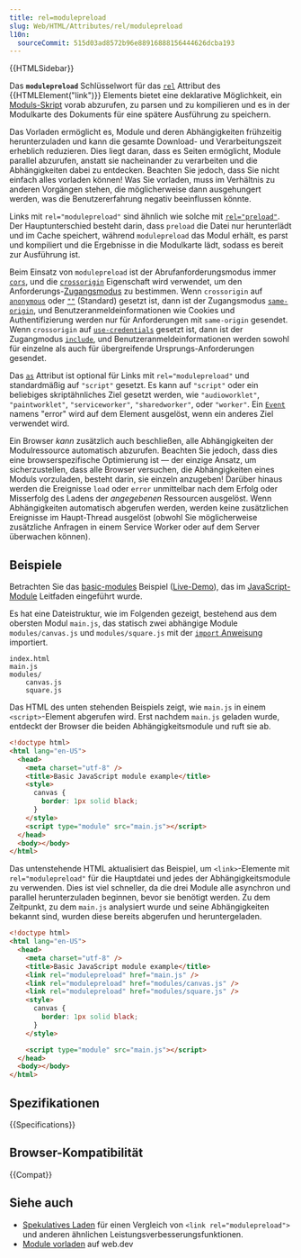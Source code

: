 ```yaml
---
title: rel=modulepreload
slug: Web/HTML/Attributes/rel/modulepreload
l10n:
  sourceCommit: 515d03ad8572b96e88916888156444626dcba193
---
```


{{HTMLSidebar}}

Das **`modulepreload`** Schlüsselwort für das [`rel`](/de/docs/Web/HTML/Attributes/rel) Attribut des {{HTMLElement("link")}} Elements bietet eine deklarative Möglichkeit, ein [Moduls-Skript](/de/docs/Web/JavaScript/Guide/Modules) vorab abzurufen, zu parsen und zu kompilieren und es in der Modulkarte des Dokuments für eine spätere Ausführung zu speichern.

Das Vorladen ermöglicht es, Module und deren Abhängigkeiten frühzeitig herunterzuladen und kann die gesamte Download- und Verarbeitungszeit erheblich reduzieren. Dies liegt daran, dass es Seiten ermöglicht, Module parallel abzurufen, anstatt sie nacheinander zu verarbeiten und die Abhängigkeiten dabei zu entdecken. Beachten Sie jedoch, dass Sie nicht einfach alles vorladen können! Was Sie vorladen, muss im Verhältnis zu anderen Vorgängen stehen, die möglicherweise dann ausgehungert werden, was die Benutzererfahrung negativ beeinflussen könnte.

Links mit `rel="modulepreload"` sind ähnlich wie solche mit [`rel="preload"`](/de/docs/Web/HTML/Attributes/rel/preload). Der Hauptunterschied besteht darin, dass `preload` die Datei nur herunterlädt und im Cache speichert, während `modulepreload` das Modul erhält, es parst und kompiliert und die Ergebnisse in die Modulkarte lädt, sodass es bereit zur Ausführung ist.

Beim Einsatz von `modulepreload` ist der Abrufanforderungsmodus immer [`cors`](/de/docs/Web/API/Request/mode#cors), und die [`crossorigin`](/de/docs/Web/HTML/Attributes/crossorigin) Eigenschaft wird verwendet, um den Anforderungs-[Zugangsmodus](/de/docs/Web/API/Request/credentials) zu bestimmen. Wenn `crossorigin` auf [`anonymous`](/de/docs/Web/HTML/Attributes/crossorigin#anonymous) oder [`""`](/de/docs/Web/HTML/Attributes/crossorigin#sect) (Standard) gesetzt ist, dann ist der Zugangsmodus [`same-origin`](/de/docs/Web/API/Request/credentials#same-origin), und Benutzeranmeldeinformationen wie Cookies und Authentifizierung werden nur für Anforderungen mit `same-origin` gesendet. Wenn `crossorigin` auf [`use-credentials`](/de/docs/Web/HTML/Attributes/crossorigin#use-credentials) gesetzt ist, dann ist der Zugangmodus [`include`](/de/docs/Web/API/Request/credentials#include), und Benutzeranmeldeinformationen werden sowohl für einzelne als auch für übergreifende Ursprungs-Anforderungen gesendet.

Das [`as`](/de/docs/Web/HTML/Element/link#as) Attribut ist optional für Links mit `rel="modulepreload"` und standardmäßig auf `"script"` gesetzt. Es kann auf `"script"` oder ein beliebiges skriptähnliches Ziel gesetzt werden, wie `"audioworklet"`, `"paintworklet"`, `"serviceworker"`, `"sharedworker"`, oder `"worker"`. Ein [`Event`](/de/docs/Web/API/Event/Event) namens "error" wird auf dem Element ausgelöst, wenn ein anderes Ziel verwendet wird.

Ein Browser _kann_ zusätzlich auch beschließen, alle Abhängigkeiten der Modulressource automatisch abzurufen. Beachten Sie jedoch, dass dies eine browserspezifische Optimierung ist — der einzige Ansatz, um sicherzustellen, dass alle Browser versuchen, die Abhängigkeiten eines Moduls vorzuladen, besteht darin, sie einzeln anzugeben! Darüber hinaus werden die Ereignisse `load` oder `error` unmittelbar nach dem Erfolg oder Misserfolg des Ladens der _angegebenen_ Ressourcen ausgelöst. Wenn Abhängigkeiten automatisch abgerufen werden, werden keine zusätzlichen Ereignisse im Haupt-Thread ausgelöst (obwohl Sie möglicherweise zusätzliche Anfragen in einem Service Worker oder auf dem Server überwachen können).

## Beispiele

Betrachten Sie das [basic-modules](https://github.com/mdn/js-examples/tree/main/module-examples/basic-modules) Beispiel ([Live-Demo](https://mdn.github.io/js-examples/module-examples/basic-modules/)), das im [JavaScript-Module](/de/docs/Web/JavaScript/Guide/Modules#basic_example_structure) Leitfaden eingeführt wurde.

Es hat eine Dateistruktur, wie im Folgenden gezeigt, bestehend aus dem obersten Modul `main.js`, das statisch zwei abhängige Module `modules/canvas.js` und `modules/square.js` mit der [`import` Anweisung](/de/docs/Web/JavaScript/Reference/Statements/import) importiert.

```plain
index.html
main.js
modules/
    canvas.js
    square.js
```

Das HTML des unten stehenden Beispiels zeigt, wie `main.js` in einem `<script>`-Element abgerufen wird. Erst nachdem `main.js` geladen wurde, entdeckt der Browser die beiden Abhängigkeitsmodule und ruft sie ab.

```html
<!doctype html>
<html lang="en-US">
  <head>
    <meta charset="utf-8" />
    <title>Basic JavaScript module example</title>
    <style>
      canvas {
        border: 1px solid black;
      }
    </style>
    <script type="module" src="main.js"></script>
  </head>
  <body></body>
</html>
```

Das untenstehende HTML aktualisiert das Beispiel, um `<link>`-Elemente mit `rel="modulepreload"` für die Hauptdatei und jedes der Abhängigkeitsmodule zu verwenden. Dies ist viel schneller, da die drei Module alle asynchron und parallel herunterzuladen beginnen, bevor sie benötigt werden. Zu dem Zeitpunkt, zu dem `main.js` analysiert wurde und seine Abhängigkeiten bekannt sind, wurden diese bereits abgerufen und heruntergeladen.

```html
<!doctype html>
<html lang="en-US">
  <head>
    <meta charset="utf-8" />
    <title>Basic JavaScript module example</title>
    <link rel="modulepreload" href="main.js" />
    <link rel="modulepreload" href="modules/canvas.js" />
    <link rel="modulepreload" href="modules/square.js" />
    <style>
      canvas {
        border: 1px solid black;
      }
    </style>

    <script type="module" src="main.js"></script>
  </head>
  <body></body>
</html>
```

## Spezifikationen

{{Specifications}}

## Browser-Kompatibilität

{{Compat}}

## Siehe auch

- [Spekulatives Laden](/de/docs/Web/Performance/Guides/Speculative_loading) für einen Vergleich von `<link rel="modulepreload">` und anderen ähnlichen Leistungsverbesserungsfunktionen.
- [Module vorladen](https://web.dev/articles/modulepreload) auf web.dev

